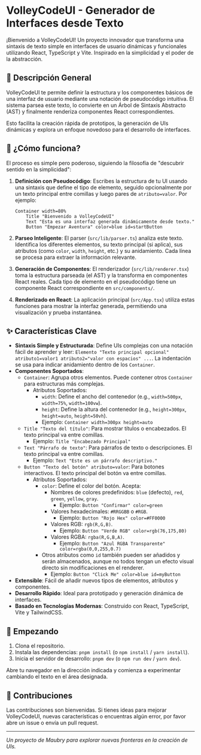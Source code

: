 # VolleyCodeUI - Generador de Interfaces desde Texto

¡Bienvenido a VolleyCodeUI! Un proyecto innovador que transforma una sintaxis de texto simple en interfaces de usuario dinámicas y funcionales utilizando React, TypeScript y Vite. Inspirado en la simplicidad y el poder de la abstracción.

## 📜 Descripción General

VolleyCodeUI te permite definir la estructura y los componentes básicos de una interfaz de usuario mediante una notación de pseudocódigo intuitiva. El sistema parsea este texto, lo convierte en un Árbol de Sintaxis Abstracto (AST) y finalmente renderiza componentes React correspondientes.

Esto facilita la creación rápida de prototipos, la generación de UIs dinámicas y explora un enfoque novedoso para el desarrollo de interfaces.

## 🧩 ¿Cómo funciona?

El proceso es simple pero poderoso, siguiendo la filosofía de "descubrir sentido en la simplicidad":

1.  **Definición con Pseudocódigo**: Escribes la estructura de tu UI usando una sintaxis que define el tipo de elemento, seguido opcionalmente por un texto principal entre comillas y luego pares de `atributo=valor`. Por ejemplo:

    ```plaintext
    Container width=80%
        Title "Bienvenido a VolleyCodeUI"
        Text "Esta es una interfaz generada dinámicamente desde texto."
        Button "Empezar Aventura" color=blue id=startButton
    ```

2.  **Parseo Inteligente**: El parser (`src/lib/parser.ts`) analiza este texto. Identifica los diferentes elementos, su texto principal (si aplica), sus atributos (como `color`, `width`, `height`, etc.) y su anidamiento. Cada línea se procesa para extraer la información relevante.

3.  **Generación de Componentes**: El renderizador (`src/lib/renderer.tsx`) toma la estructura parseada (el AST) y la transforma en componentes React reales. Cada tipo de elemento en el pseudocódigo tiene un componente React correspondiente en `src/components/`.

4.  **Renderizado en React**: La aplicación principal (`src/App.tsx`) utiliza estas funciones para mostrar la interfaz generada, permitiendo una visualización y prueba instantánea.

## ✨ Características Clave

*   **Sintaxis Simple y Estructurada**: Define UIs complejas con una notación fácil de aprender y leer: `Elemento "Texto principal opcional" atributo1=valor1 atributo2="valor con espacios" ...`. La indentación se usa para indicar anidamiento dentro de los `Container`.
*   **Componentes Soportados**:
    *   `Container`: Agrupa otros elementos. Puede contener otros `Container` para estructuras más complejas.
        *   Atributos Soportados:
            *   `width`: Define el ancho del contenedor (e.g., `width=500px`, `width=75%`, `width=100vw`).
            *   `height`: Define la altura del contenedor (e.g., `height=300px`, `height=auto`, `height=50vh`).
            *   Ejemplo: `Container width=300px height=auto`
    *   `Title "Texto del título"`: Para mostrar títulos o encabezados. El texto principal va entre comillas.
        *   Ejemplo: `Title "Encabezado Principal"`
    *   `Text "Párrafo de texto"`: Para párrafos de texto o descripciones. El texto principal va entre comillas.
        *   Ejemplo: `Text "Este es un párrafo descriptivo."`
    *   `Button "Texto del botón" atributo=valor`: Para botones interactivos. El texto principal del botón va entre comillas.
        *   Atributos Soportados:
            *   `color`: Define el color del botón. Acepta:
                *   Nombres de colores predefinidos: `blue` (defecto), `red`, `green`, `yellow`, `gray`.
                    *   Ejemplo: `Button "Confirmar" color=green`
                *   Valores hexadecimales: `#RRGGBB` o `#RGB`.
                    *   Ejemplo: `Button "Rojo Hex" color=#FF0000`
                *   Valores RGB: `rgb(R,G,B)`.
                    *   Ejemplo: `Button "Verde RGB" color=rgb(76,175,80)`
                *   Valores RGBA: `rgba(R,G,B,A)`.
                    *   Ejemplo: `Button "Azul RGBA Transparente" color=rgba(0,0,255,0.7)`
            *   Otros atributos como `id` también pueden ser añadidos y serán almacenados, aunque no todos tengan un efecto visual directo sin modificaciones en el renderer.
                *   Ejemplo: `Button "Click Me" color=blue id=myButton`
*   **Extensible**: Fácil de añadir nuevos tipos de elementos, atributos y componentes.
*   **Desarrollo Rápido**: Ideal para prototipado y generación dinámica de interfaces.
*   **Basado en Tecnologías Modernas**: Construido con React, TypeScript, Vite y TailwindCSS.

## 🚀 Empezando

1.  Clona el repositorio.
2.  Instala las dependencias: `pnpm install` (o `npm install` / `yarn install`).
3.  Inicia el servidor de desarrollo: `pnpm dev` (o `npm run dev` / `yarn dev`).

Abre tu navegador en la dirección indicada y comienza a experimentar cambiando el texto en el área designada.

## 🤝 Contribuciones

Las contribuciones son bienvenidas. Si tienes ideas para mejorar VolleyCodeUI, nuevas características o encuentras algún error, por favor abre un issue o envía un pull request.

---
*Un proyecto de Maubry para explorar nuevas fronteras en la creación de UIs.*
